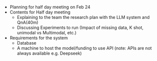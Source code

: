 - Planning for half day meeting on Feb 24
- Contents for Half day meeting
	- Explaining to the team the research plan with the LLM system and QnA(40m)
	- Discussing Experiments to run (Impact of missing data, K shot, unimodal vs Multimodal, etc.)
- Requirements for the system
	- Database
	- A machine to host the model/funding to use API (note: APIs are not always available e.g. Deepseek)